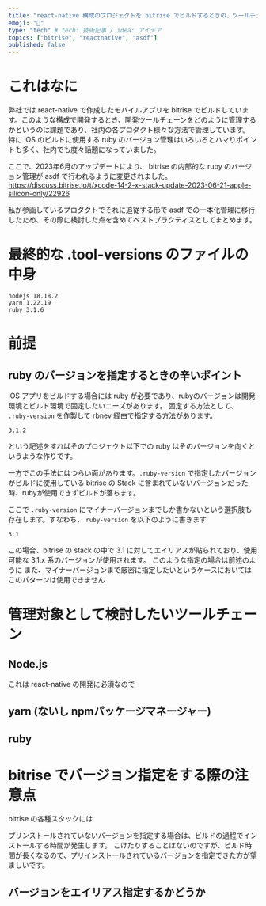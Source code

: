 ```yaml
---
title: "react-native 構成のプロジェクトを bitrise でビルドするときの、ツールチェーン管理の個人的ベストプラクティス"
emoji: "💎"
type: "tech" # tech: 技術記事 / idea: アイデア
topics: ["bitrise", "reactnative", "asdf"]
published: false
---
```


# これはなに
弊社では react-native で作成したモバイルアプリを bitrise でビルドしています。このような構成で開発するとき、開発ツールチェーンをどのように管理するかというのは課題であり、社内の各プロダクト様々な方法で管理しています。
特に iOS のビルドに使用する ruby のバージョン管理はいろいろとハマりポイントも多く、社内でも度々話題になっていました。

ここで、2023年6月のアップデートにより、 bitrise の内部的な ruby のバージョン管理が asdf で行われるように変更されました。
https://discuss.bitrise.io/t/xcode-14-2-x-stack-update-2023-06-21-apple-silicon-only/22926

私が参画しているプロダクトでそれに追従する形で asdf での一本化管理に移行したため、その際に検討した点を含めてベストプラクティスとしてまとめます。

# 最終的な .tool-versions のファイルの中身
```
nodejs 18.18.2
yarn 1.22.19
ruby 3.1.6
```

# 前提
## ruby のバージョンを指定するときの辛いポイント
iOS アプリをビルドする場合には ruby が必要であり、rubyのバージョンは開発環境とビルド環境で固定したいニーズがあります。
固定する方法として、 `.ruby-version` を作製して rbnev 経由で指定する方法があります。

```.ruby-version
3.1.2
```

という記述をすればそのプロジェクト以下での ruby はそのバージョンを向くというような作りです。

一方でこの手法にはつらい面があります。`.ruby-version` で指定したバージョンがビルドに使用している bitrise の Stack に含まれていないバージョンだった時、rubyが使用できずビルドが落ちます。

ここで `.ruby-version` にマイナーバージョンまでしか書かないという選択肢も存在します。すなわち、 `ruby-version` を以下のように書きます

```.ruby-version
3.1
```

この場合、bitrise の stack の中で 3.1 に対してエイリアスが貼られており、使用可能な 3.1.x 系のバージョンが使用されます。
このような指定の場合は前述のように
また、マイナーバージョンまで厳密に指定したいというケースにおいてはこのパターンは使用できません


# 管理対象として検討したいツールチェーン
## Node.js
これは react-native の開発に必須なので

## yarn (ないし npmパッケージマネージャー)

## ruby


# bitrise でバージョン指定をする際の注意点
bitrise の各種スタックには

プリンストールされていないバージョンを指定する場合は、ビルドの過程でインストールする時間が発生します。
こけたりすることはないのですが、ビルド時間が長くなるので、プリインストールされているバージョンを指定できた方が望ましいです。

## バージョンをエイリアス指定するかどうか



